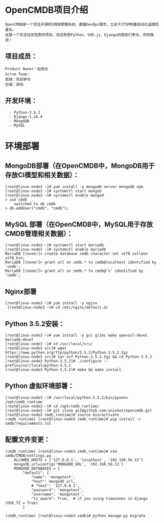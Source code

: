 # OpenCMDB项目介绍

    OpenCMDB是一个完全开源的CMDB管理系统，遵循DevOps理念，立足于ITSM构建自动化运维的基石。
	这是一个完全社区性质的项目，欢迎熟悉Python、VUE.js、Django的朋友们参与，共同推进！

## 项目成员：
    Product Owner：赵班长
	Scrum Team：
	前端：欢迎参与
	后端：周伟
	
## 开发环境：

	  - Python-3.5.2
	  - Django-1.10.4
	  - MongoDB
	  - MySQL


# 环境部署

## MongoDB部署（在OpenCMDB中，MongoDB用于存放CI模型和相关数据）：


	[root@linux-node3 ~]# yum install -y mongodb-server mongodb npm
	[root@linux-node3 ~]# systemctl start mongod
	[root@linux-node3 ~]# systemctl enable mongod
	> use cmdb
		switched to db cmdb
	> db.addUser("cmdb", "cmdb");
	


## MySQL 部署（在OpenCMDB中，MySQL用于存放CMDB管理相关数据）：

	[root@linux-node3 ~]# systemctl start mariadb
	[root@linux-node3 ~]# systemctl enable mariadb
	MariaDB [(none)]> create database cmdb character set utf8 collate utf8_bin;
	MariaDB [(none)]> grant all on cmdb.* to cmdb@localhost identified by 'cmdb';
	MariaDB [(none)]> grant all on cmdb.* to cmdb@'%' identified by 'cmdb';


## Nginx部署
	
	[root@linux-node3 ~]# yum install -y nginx
     [root@linux-node3 ~]# cd /etc/nginx/default.d/

	

## Python 3.5.2安装：

	[root@linux-node3 ~]# yum install -y gcc glibc make openssl-devel mariadb-devel
	[root@linux-node3 ~]# cd /usr/local/src/
	[root@linux-node3 src]# wget https://www.python.org/ftp/python/3.5.2/Python-3.5.2.tgz
	[root@linux-node3 src]# tar zxf Python-3.5.2.tgz && cd Python-3.5.2
	[root@linux-node3 Python-3.5.2]# ./configure --prefix=/usr/local/python-3.5.2
	[root@linux-node3 Python-3.5.2]# make && make install


## Python 虚拟环境部署：


	[root@linux-node3 ~]# /usr/local/python-3.5.2/bin/pyvenv /opt/cmdb_runtime
	[root@linux-node3 ~]# cd /opt/cmdb_runtime/
	[root@linux-node3 ~]# git clone git@github.com:unixhot/opencmdb.git
	[root@linux-node3 cmdb_runtime]# source bin/activate
	(cmdb_runtime) [root@linux-node3 cmdb_runtime]# pip install -r cmdb/requirements.txt 

	
## 配置文件变更：

	(cmdb_runtime) [root@linux-node3 cmdb_runtime]# vim cmdb/CMDB/settings.py
		ALLOWED_HOSTS = ['127.0.0.1', 'localhost', '192.168.56.13']
		mongodb_url=config('MONGODB_URL', '192.168.56.13')
		MONGODB_DATABASES = {
			"default": {
				"name": 'mongotest',
				"host": mongodb_url,
				# "host": '127.0.0.1',        
				"password": 'mongotest',
				"username": 'mongotest',
				"tz_aware": True,  # if you using timezones in django (USE_TZ = True)
			}
			
	(cmdb_runtime) [root@linux-node3 cmdb]# python manage.py migrate

